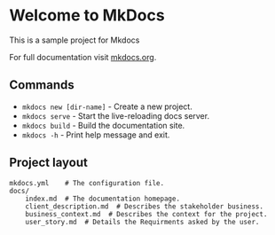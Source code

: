 # Welcome to MkDocs

This is a sample project for Mkdocs

For full documentation visit [mkdocs.org](https://www.mkdocs.org).

## Commands

* `mkdocs new [dir-name]` - Create a new project.
* `mkdocs serve` - Start the live-reloading docs server.
* `mkdocs build` - Build the documentation site.
* `mkdocs -h` - Print help message and exit.

## Project layout

    mkdocs.yml    # The configuration file.
    docs/
        index.md  # The documentation homepage.
        client_description.md  # Describes the stakeholder business.
        business_context.md  # Describes the context for the project.
        user_story.md  # Details the Requirments asked by the user.
